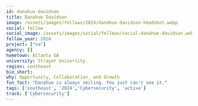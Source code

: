 ```yaml
---
id: danahue-davidson
title: Danahue Davidson 
image: /assets/images/fellows/2024/danahue-davidson-headshot.webp
social: fellow
social_image: /assets/images/social/fellows/social-danahue-davidson.webp
fellow_year: 2024
project: ["na"]
agency: []
hometown: Atlanta GA
university: Strayer University
region: southeast
bio_short: 
why: Opportunity, Collaboration, and Growth 
fun_fact: "Danahue is always smiling. You just can't see it."
tags: ['southeast', '2024','Cybersecurity', 'active']
track: ['Cybersecurity']
---
```


